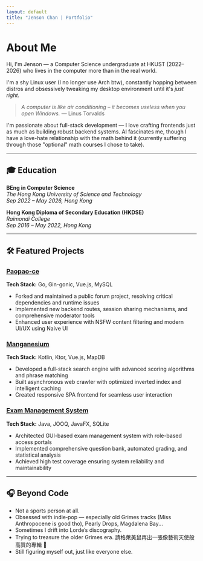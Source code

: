 ```yaml
---
layout: default
title: "Jenson Chan | Portfolio"
---
```


# About Me

Hi, I'm Jenson — a Computer Science undergraduate at HKUST (2022–2026) who lives in the computer more than in the real world.

I'm a shy Linux user (I no longer use Arch btw), constantly hopping between distros and obsessively tweaking my desktop environment until it's *just right*.

> *A computer is like air conditioning – it becomes useless when you open Windows.* — Linus Torvalds

I'm passionate about full-stack development — I love crafting frontends just as much as building robust backend systems. AI fascinates me, though I have a love-hate relationship with the math behind it (currently suffering through those "optional" math courses I chose to take).

---

## 🎓 Education

**BEng in Computer Science**  
*The Hong Kong University of Science and Technology*  
*Sep 2022 – May 2026, Hong Kong*

**Hong Kong Diploma of Secondary Education (HKDSE)**  
*Raimondi College*  
*Sep 2016 – May 2022, Hong Kong*

---

## 🛠 Featured Projects

### [**Paopao-ce**](https://github.com/waydxd/paopao-ce)
**Tech Stack:** Go, Gin-gonic, Vue.js, MySQL  
- Forked and maintained a public forum project, resolving critical dependencies and runtime issues
- Implemented new backend routes, session sharing mechanisms, and comprehensive moderator tools
- Enhanced user experience with NSFW content filtering and modern UI/UX using Naive UI

### [**Manganesium**](https://github.com/waydxd/manganesium)
**Tech Stack:** Kotlin, Ktor, Vue.js, MapDB  
- Developed a full-stack search engine with advanced scoring algorithms and phrase matching
- Built asynchronous web crawler with optimized inverted index and intelligent caching
- Created responsive SPA frontend for seamless user interaction

### [**Exam Management System**](https://github.com/waydxd/COMP3111-Project)
**Tech Stack:** Java, JOOQ, JavaFX, SQLite  
- Architected GUI-based exam management system with role-based access portals
- Implemented comprehensive question bank, automated grading, and statistical analysis
- Achieved high test coverage ensuring system reliability and maintainability

---

## 🎧 Beyond Code

- Not a sports person at all.
- Obsessed with indie‑pop — especially old Grimes tracks (Miss Anthropocene is good tho), Pearly Drops, Magdalena Bay...
- Sometimes I drift into Lorde’s discography.
- Trying to treasure the older Grimes era. 請格萊美鼠再出一張像藝術天使般高質的專輯 🙏
- Still figuring myself out, just like everyone else.
